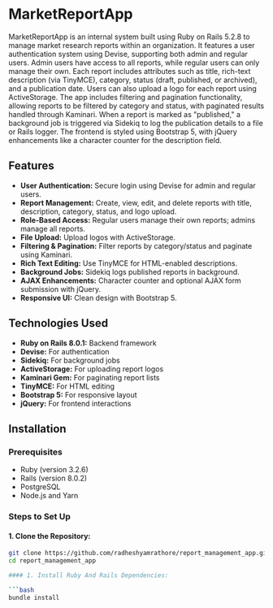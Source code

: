 # MarketReportApp

MarketReportApp is an internal system built using Ruby on Rails 5.2.8 to manage market research reports within an organization. It features a user authentication system using Devise, supporting both admin and regular users. Admin users have access to all reports, while regular users can only manage their own. Each report includes attributes such as title, rich-text description (via TinyMCE), category, status (draft, published, or archived), and a publication date. Users can also upload a logo for each report using ActiveStorage.
The app includes filtering and pagination functionality, allowing reports to be filtered by category and status, with paginated results handled through Kaminari. When a report is marked as "published," a background job is triggered via Sidekiq to log the publication details to a file or Rails logger. The frontend is styled using Bootstrap 5, with jQuery enhancements like a character counter for the description field.

## Features

- **User Authentication:** Secure login using Devise for admin and regular users.
- **Report Management:** Create, view, edit, and delete reports with title, description, category, status, and logo upload.
- **Role-Based Access:** Regular users manage their own reports; admins manage all reports.
- **File Upload:** Upload logos with ActiveStorage.
- **Filtering & Pagination:** Filter reports by category/status and paginate using Kaminari.
- **Rich Text Editing:** Use TinyMCE for HTML-enabled descriptions.
- **Background Jobs:** Sidekiq logs published reports in background.
- **AJAX Enhancements:** Character counter and optional AJAX form submission with jQuery.
- **Responsive UI:** Clean design with Bootstrap 5.

## Technologies Used

- **Ruby on Rails 8.0.1:** Backend framework
- **Devise:** For authentication
- **Sidekiq:** For background jobs
- **ActiveStorage:** For uploading report logos
- **Kaminari Gem:** For paginating report lists
- **TinyMCE:** For HTML editing
- **Bootstrap 5:** For responsive layout
- **jQuery:** For frontend interactions

## Installation

### Prerequisites

- Ruby (version 3.2.6)
- Rails (version 8.0.2)
- PostgreSQL
- Node.js and Yarn

### Steps to Set Up

#### 1. Clone the Repository:

```bash
git clone https://github.com/radheshyamrathore/report_management_app.git
cd report_management_app

#### 1. Install Ruby And Rails Dependencies:

```bash
bundle install

